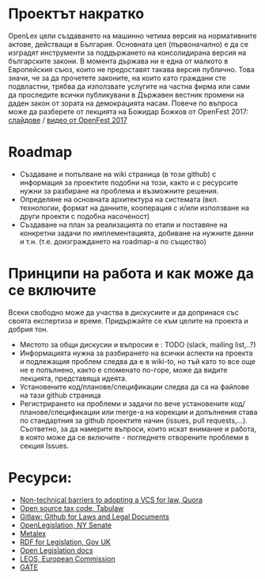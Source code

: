 # Проектът накратко
OpenLex цели създаването на машинно четима версия на нормативните актове, действащи в България. Основната цел (първоначално) е да се изградят инструменти за поддържането на консолидирана версия на българските закони. В момента държава ни е една от малкото в Европейския съюз, които не предоставят такава версия публично. Това значи, че за да прочетете законите, на които като граждани сте подвластни, трябва да използвате услугите на частна фирма или сами да проследите всички публикувани в Държавен вестник промени на даден закон от зората на демокрацията насам. Повече по въпроса може да разберете от лекцията на Божидар Божков от OpenFest 2017: [слайдове](https://www.slideshare.net/Bozho/ss-81621168/1) / [видео от OpenFest 2017](https://www.youtube.com/watch?v=uvDziCPl3a8)

# Roadmap
* Създаване и попълване на wiki страница (в този github) с информация за проектите подобни на този, както и с ресурсите нужни за разбиране на проблема и възможните решения.
* Определяне на основната архитектура на системата (вкл. технологии, формат на данните, кооперация с и/или използване на други проекти с подобна насоченост)
* Създаване на план за реализацията по етапи и поставяне на конкретни задачи по имплементацията, добиване на нужните данни и т.н. (т.е. доизграждането на roadmap-a по същество)

# Принципи на работа и как може да се включите
Всеки свободно може да участва в дискусиите и да допринася със своята експертиза и време. Придържайте се към целите на проекта и добрия тон.
* Мястото за общи дискусии и въпросии е : ТОDO (slack, mailing list,..?)
* Информацията нужна за разбирането на всички аспекти на проекта и подлежащия проблем следва да е в wiki-to, но тъй като то все още не е попълнено, както е споменато по-горе, може да видите лекцията, представяща идеята.
* Установените код/планове/спецификации следва да са на файлове на тази github страница
* Регистрирането на проблеми и задачи по вече установените код/планове/спецификации или merge-a на корекции и допълнения става по стандартния за github проектите начин (issues, pull requests,...). Съответно, за да намерите въпроси, които искат внимание и работа, в която може да се включите - погледнете отворените проблеми в секция Issues. 

# Ресурси:  
 - [Non-technical barriers to adopting a VCS for law, Quora](https://www.quora.com/Public-Policy-What-are-the-nontechnical-barriers-to-adopting-a-version-control-system-for-use-in-writing-bills-and-new-laws)
 - [Open source tax code, Tabulaw](http://blog.tabulaw.com/2011/06/open-source-tax-code.html)
 - [Gitlaw: Github for Laws and Legal Documents](https://blog.abevoelker.com/gitlaw-github-for-laws-and-legal-documents-a-tourniquet-for-american-liberty/)
 - [OpenLegislation, NY Senate](https://github.com/nysenate/OpenLegislation) 
 - [Metalex](http://www.metalex.eu/)
 - [RDF for Legislation, Gov UK](https://www.legislation.gov.uk/developer/formats/rdf)
 - [Open Legislation docs](http://openlegislation.readthedocs.io/en/latest/)
 - [LEOS, European Commission](https://ec.europa.eu/isa2/solutions/leos_en)
 - [GATE](https://gate.ac.uk/overview.html)
